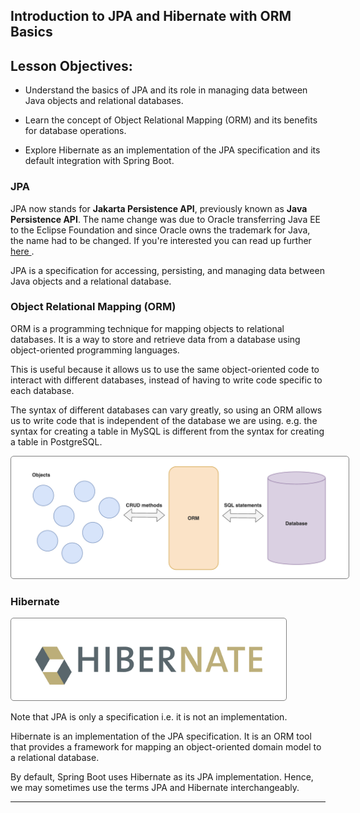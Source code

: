 ## Introduction to JPA and Hibernate with ORM Basics

## Lesson Objectives:

- Understand the basics of JPA and its role in managing data between Java objects and relational databases.

- Learn the concept of Object Relational Mapping (ORM) and its benefits for database operations.  

- Explore Hibernate as an implementation of the JPA specification and its default integration with Spring Boot.  



### JPA 

JPA now stands for **Jakarta Persistence API**, previously known as **Java Persistence API**. The name change was due to Oracle transferring Java EE to the Eclipse Foundation and since Oracle owns the trademark for Java, the name had to be changed. If you're interested you can read up further <a href="https://www.baeldung.com/java-enterprise-evolution" target="_blank"> here </a>.

JPA is a specification for accessing, persisting, and managing data between Java objects and a relational database.

### Object Relational Mapping (ORM)

ORM is a programming technique for mapping objects to relational databases. It is a way to store and retrieve data from a database using object-oriented programming languages.

This is useful because it allows us to use the same object-oriented code to interact with different databases, instead of having to write code specific to each database.

The syntax of different databases can vary greatly, so using an ORM allows us to write code that is independent of the database we are using. e.g. the syntax for creating a table in MySQL is different from the syntax for creating a table in PostgreSQL.

<img src="../assets/orm-diagram.png" width=500 style="background-color:white; padding: 10px 20px; border-radius: 5px; border: 1px solid grey">

### Hibernate

<img src="../assets/hibernate.png" width=400 style="background-color:white; padding: 10px 20px; border-radius: 5px; border: 1px solid grey">

Note that JPA is only a specification i.e. it is not an implementation.

Hibernate is an implementation of the JPA specification. It is an ORM tool that provides a framework for mapping an object-oriented domain model to a relational database.

By default, Spring Boot uses Hibernate as its JPA implementation. Hence, we may sometimes use the terms JPA and Hibernate interchangeably.

---